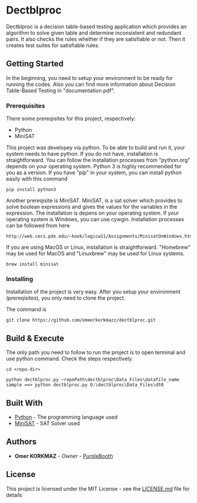 # Dectblproc

Dectblproc is a decision table-based testing application which provides an algorithm to solve given table and determine inconsistent and redundant pairs. It also checks the rules whether if they are satisfiable or not. Then it creates test suites for satisfiable rules. 

## Getting Started

In the beginning, you need to setup your environment to be ready for running the codes. Also you can find more information about Decision Table-Based Testing in "documentation.pdf".


### Prerequisites

There some prereqisites for this project, respectively:
- Python
- MiniSAT

This project was developey via python. To be able to build and run it, your system needs to have python. If you do not have, installation is straightforward. You can follow the installation processes from "python.org" depends on your operating system.
Python 3 is highly recommended for you as a version.
If you have "pip" in your system, you can install python easily with this command

```
pip install python3
```

Another prereqisite is MiniSAT. MiniSAT, is a sat solver which provides to solve boolean expressions and gives the values for the variables in the expression. The installation is depens on your operating system.
If your operating system is Windows, you can use cywgin. Installation processes can be followed from here

```
http://web.cecs.pdx.edu/~hook/logicw11/Assignments/MinisatOnWindows.html
```

If you are using MacOS or Linux, installation is straightforward.
"Homebrew" may be used for MacOS and "Linuxbrew" may be used for Linux systems.

```
brew install minisat
```

### Installing

Installation of the project is very easy. After you setup your environment (prereqisites), you only need to clone the project. 

The command is

```
git clone https://github.com/omeerkorkmazz/dectblproc.git
```


## Build & Execute

The only path you need to follow to run the project is to open terminal and use python command.
Check the steps respectively.

```
cd <repo-dir>
```

```
python dectblproc.py ~repoPath\dectblproc\Data_Files\datafile_name
sample ==> python dectblproc.py O:\dectblproc\Data_Files\dt0
```

## Built With

* [Python](http://python.org) - The programming language used
* [MiniSAT](https://minisat.se/) - SAT Solver used


## Authors

* **Omer KORKMAZ** - *Owner* - [PurpleBooth](https://github.com/omeerkorkmazz)


## License

This project is licensed under the MIT License - see the [LICENSE.md](LICENSE.md) file for details

